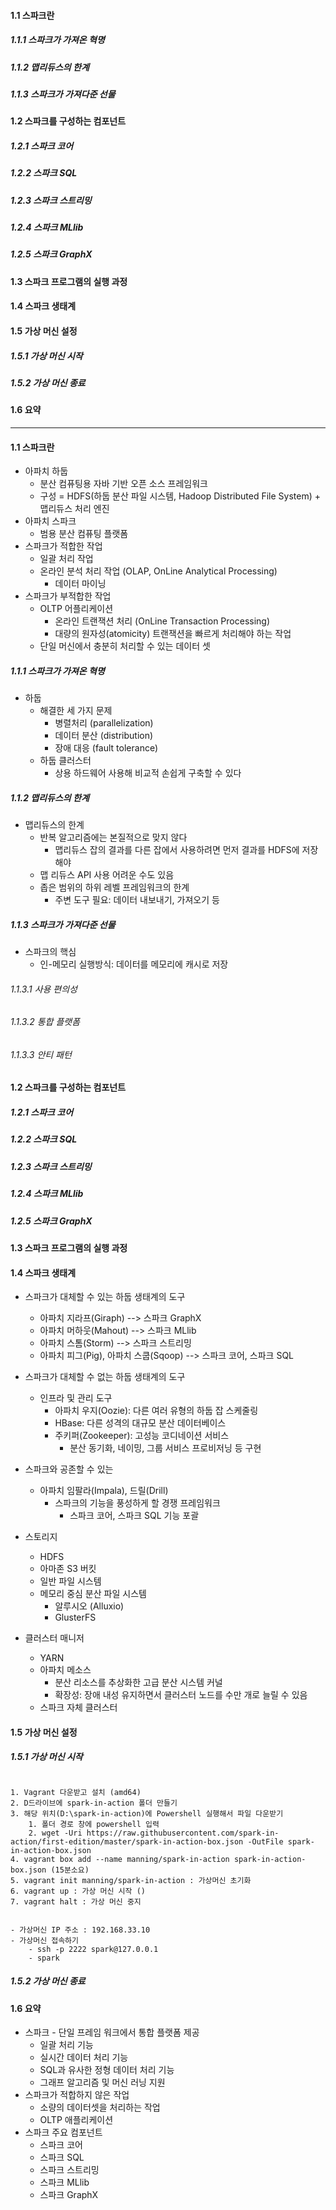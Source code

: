 #### 1.1 스파크란
##### 1.1.1 스파크가 가져온 혁명
##### 1.1.2 맵리듀스의 한계
##### 1.1.3 스파크가 가져다준 선물

#### 1.2 스파크를 구성하는 컴포넌트
##### 1.2.1 스파크 코어
##### 1.2.2 스파크 SQL
##### 1.2.3 스파크 스트리밍
##### 1.2.4 스파크 MLlib
##### 1.2.5 스파크 GraphX

#### 1.3 스파크 프로그램의 실행 과정

#### 1.4 스파크 생태계

#### 1.5 가상 머신 설정
##### 1.5.1 가상 머신 시작
##### 1.5.2 가상 머신 종료

#### 1.6 요약

---
#### 1.1 스파크란
- 아파치 하둡
	- 분산 컴퓨팅용 자바 기반 오픈 소스 프레임워크
	- 구성 = HDFS(하둡 분산 파일 시스템, Hadoop Distributed File System) + 맵리듀스 처리 엔진
- 아파치 스파크
	- 범용 분산 컴퓨팅 플랫폼
- 스파크가 적합한 작업
	- 일괄 처리 작업
	- 온라인 분석 처리 작업 (OLAP, OnLine Analytical Processing)
		- 데이터 마이닝
- 스파크가 부적합한 작업
	- OLTP 어플리케이션
		- 온라인 트랜잭션 처리 (OnLine Transaction Processing)
		- 대량의 원자성(atomicity) 트랜잭션을 빠르게 처리해야 하는 작업
	- 단일 머신에서 충분히 처리할 수 있는 데이터 셋


##### 1.1.1 스파크가 가져온 혁명
- 하둡
	- 해결한 세 가지 문제
		- 병렬처리 (parallelization)
		- 데이터 분산 (distribution)
		- 장애 대응 (fault tolerance)
	- 하둡 클러스터
		- 상용 하드웨어 사용해 비교적 손쉽게 구축할 수 있다


##### 1.1.2 맵리듀스의 한계
- 맵리듀스의 한계
	- 반복 알고리즘에는 본질적으로 맞지 않다
		- 맵리듀스 잡의 결과를 다른 잡에서 사용하려면 먼저 결과를 HDFS에 저장해야
	- 맵 리듀스 API 사용 어려운 수도 있음
	- 좁은 범위의 하위 레벨 프레임워크의 한계
		- 주변 도구 필요: 데이터 내보내기, 가져오기 등 


##### 1.1.3 스파크가 가져다준 선물
- 스파크의 핵심
	- 인-메모리 실행방식: 데이터를 메모리에 캐시로 저장

###### 1.1.3.1 사용 편의성
###### 1.1.3.2 통합 플랫폼
###### 1.1.3.3 안티 패턴



#### 1.2 스파크를 구성하는 컴포넌트
##### 1.2.1 스파크 코어


##### 1.2.2 스파크 SQL


##### 1.2.3 스파크 스트리밍


##### 1.2.4 스파크 MLlib


##### 1.2.5 스파크 GraphX



#### 1.3 스파크 프로그램의 실행 과정



#### 1.4 스파크 생태계
- 스파크가 대체할 수 있는 하둡 생태계의 도구
	- 아파치 지라프(Giraph) --> 스파크 GraphX
	- 아파치 머하웃(Mahout) --> 스파크 MLlib
	- 아파치 스톰(Storm) --> 스파크 스트리밍
	- 아파치 피그(Pig), 아파치 스쿱(Sqoop) --> 스파크 코어, 스파크 SQL
- 스파크가 대체할 수 없는 하둡 생태계의 도구
	- 인프라 및 관리 도구
		- 아파치 우지(Oozie): 다른 여러 유형의 하둡 잡 스케줄링
		- HBase: 다른 성격의 대규모 분산 데이터베이스
		- 주키퍼(Zookeeper): 고성능 코디네이션 서비스
			- 분산 동기화, 네이밍, 그룹 서비스 프로비저닝 등 구현
- 스파크와 공존할 수 있는
	- 아파치 임팔라(Impala), 드릴(Drill)
		- 스파크의 기능을 풍성하게 할 경쟁 프레임워크
			- 스파크 코어, 스파크 SQL 기능 포괄

- 스토리지
	- HDFS
	- 아마존 S3 버킷
	- 일반 파일 시스템
	- 메모리 중심 분산 파일 시스템 
		- 알루시오 (Alluxio)
		- GlusterFS
- 클러스터 매니저
	- YARN
	- 아파치 메소스
		- 분산 리소스를 추상화한 고급 분산 시스템 커널
		- 확장성: 장애 내성 유지하면서 클러스터 노드를 수만 개로 늘릴 수 있음
	- 스파크 자체 클러스터


#### 1.5 가상 머신 설정
##### 1.5.1 가상 머신 시작
```plain text

1. Vagrant 다운받고 설치 (amd64)
2. D드라이브에 spark-in-action 폴더 만들기
3. 해당 위치(D:\spark-in-action)에 Powershell 실행해서 파일 다운받기
	1. 폴더 경로 창에 powershell 입력
	2. wget -Uri https://raw.githubusercontent.com/spark-in-action/first-edition/master/spark-in-action-box.json -OutFile spark-in-action-box.json
4. vagrant box add --name manning/spark-in-action spark-in-action-box.json (15분소요)
5. vagrant init manning/spark-in-action : 가상머신 초기화
6. vagrant up : 가상 머신 시작 ()
7. vagrant halt : 가상 머신 중지


- 가상머신 IP 주소 : 192.168.33.10
- 가상머신 접속하기
	- ssh -p 2222 spark@127.0.0.1
	- spark
```


##### 1.5.2 가상 머신 종료



#### 1.6 요약
- 스파크 - 단일 프레임 워크에서 통합 플랫폼 제공
	- 일괄 처리 기능
	- 실시간 데이터 처리 기능
	- SQL과 유사한 정형 데이터 처리 기능
	- 그래프 알고리즘 및 머신 러닝 지원
- 스파크가 적합하지 않은 작업
	- 소량의 데이터셋을 처리하는 작업
	- OLTP 애플리케이션
- 스파크 주요 컴포넌트
	- 스파크 코어
	- 스파크 SQL
	- 스파크 스트리밍
	- 스파크 MLlib
	- 스파크 GraphX

